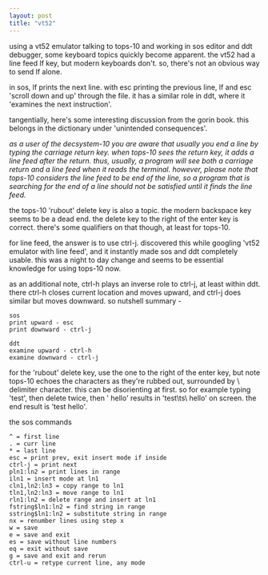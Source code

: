 ```yaml
---
layout: post
title: "vt52"
---
```

using a vt52 emulator talking to tops-10 and working in sos editor and ddt debugger, some keyboard topics quickly become apparent. the vt52 had a line feed lf key, but modern keyboards don't. so, there's not an obvious way to send lf alone. 

in sos, lf prints the next line. with esc printing the previous line, lf and esc 'scroll down and up' through the file. it has a similar role in ddt, where it 'examines the next instruction'.

tangentially, here's some interesting discussion from the gorin book. this belongs in the dictionary under 'unintended consequences'.

_as a user of the decsystem-10 you are aware that usually you end a line by typing the carriage return key. when tops-10 sees the return key, it adds a line feed after the return. thus, usually, a program will see both a carriage return and a line feed when it reads the terminal. however, please note that tops-10 considers the line feed to be end of the line, so a program that is searching for the end of a line should not be satisfied until it finds the line feed._

the tops-10 'rubout' delete key is also a topic. the modern backspace key seems to be a dead end. the delete key to the right of the enter key is correct. there's some qualifiers on that though, at least for tops-10.

for line feed, the answer is to use ctrl-j. discovered this while googling 'vt52 emulator with line feed', and it instantly made sos and ddt completely usable. this was a night to day change and seems to be essential knowledge for using tops-10 now.

as an additional note, ctrl-h plays an inverse role to ctrl-j, at least within ddt. there ctrl-h closes current location and moves upward, and ctrl-j does similar but moves downward. so nutshell summary -

    sos
    print upward - esc
    print downward - ctrl-j

    ddt
    examine upward - ctrl-h
    examine downward - ctrl-j

for the 'rubout' delete key, use the one to the right of the enter key, but note tops-10 echoes the characters as they're rubbed out, surrounded by \ delimiter character. this can be disorienting at first. so for example typing 'test', then delete twice, then ' hello' results in 'test\ts\ hello' on screen. the end result is 'test hello'.

the sos commands

    ^ = first line
    . = curr line
    * = last line
    esc = print prev, exit insert mode if inside
    ctrl-j = print next
    pln1:ln2 = print lines in range
    iln1 = insert mode at ln1
    cln1,ln2:ln3 = copy range to ln1
    tln1,ln2:ln3 = move range to ln1
    rln1:ln2 = delete range and insert at ln1
    fstring$ln1:ln2 = find string in range
    sstring$ln1:ln2 = substitute string in range
    nx = renumber lines using step x
    w = save
    e = save and exit
    es = save without line numbers
    eq = exit without save
    g = save and exit and rerun
    ctrl-u = retype current line, any mode 
